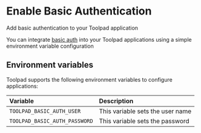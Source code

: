 # Enable Basic Authentication

<p class="description">Add basic authentication to your Toolpad application</p>

You can integrate [basic auth](https://developer.mozilla.org/en-US/docs/Web/HTTP/Authentication#basic_authentication_scheme) into your Toolpad applications using a simple environment variable configuration

## Environment variables

Toolpad supports the following environment variables to configure applications:

| Variable                      | Description                      |
| :---------------------------- | :------------------------------- |
| `TOOLPAD_BASIC_AUTH_USER`     | This variable sets the user name |
| `TOOLPAD_BASIC_AUTH_PASSWORD` | This variable sets the password  |
